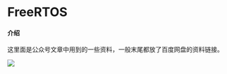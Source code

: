 # FreeRTOS

#### 介绍
这里面是公众号文章中用到的一些资料，一般末尾都放了百度网盘的资料链接。

![](D:\SystemDefault\Pictures\线下物料素材\搜一搜公众号推广物料图片-png\扫码_搜索联合传播样式-标准色版.png)